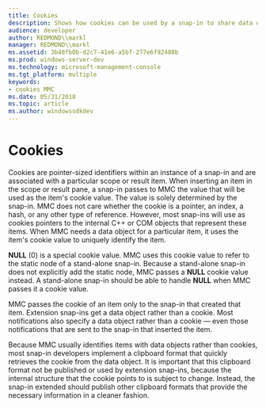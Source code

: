 ```yaml
---
title: Cookies
description: Shows how cookies can be used by a snap-in to share data objects.
audience: developer
author: REDMOND\\markl
manager: REDMOND\\markl
ms.assetid: 3b48fb0b-d2c7-41e6-a5bf-277e6f92488b
ms.prod: windows-server-dev
ms.technology: microsoft-management-console
ms.tgt_platform: multiple
keywords:
- cookies MMC
ms.date: 05/31/2018
ms.topic: article
ms.author: windowssdkdev
---
```


# Cookies

Cookies are pointer-sized identifiers within an instance of a snap-in and are associated with a particular scope or result item. When inserting an item in the scope or result pane, a snap-in passes to MMC the value that will be used as the item's cookie value. The value is solely determined by the snap-in. MMC does not care whether the cookie is a pointer, an index, a hash, or any other type of reference. However, most snap-ins will use as cookies pointers to the internal C++ or COM objects that represent these items. When MMC needs a data object for a particular item, it uses the item's cookie value to uniquely identify the item.

**NULL** (0) is a special cookie value. MMC uses this cookie value to refer to the static node of a stand-alone snap-in. Because a stand-alone snap-in does not explicitly add the static node, MMC passes a **NULL** cookie value instead. A stand-alone snap-in should be able to handle **NULL** when MMC passes it a cookie value.

MMC passes the cookie of an item only to the snap-in that created that item. Extension snap-ins get a data object rather than a cookie. Most notifications also specify a data object rather than a cookie — even those notifications that are sent to the snap-in that inserted the item.

Because MMC usually identifies items with data objects rather than cookies, most snap-in developers implement a clipboard format that quickly retrieves the cookie from the data object. It is important that this clipboard format not be published or used by extension snap-ins, because the internal structure that the cookie points to is subject to change. Instead, the snap-in extended should publish other clipboard formats that provide the necessary information in a cleaner fashion.

 

 




